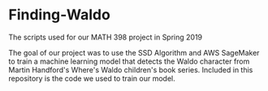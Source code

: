 # Finding-Waldo
The scripts used for our MATH 398 project in Spring 2019

The goal of our project was to use the SSD Algorithm and AWS SageMaker to train a machine learning model that detects the Waldo character from Martin Handford's Where's Waldo children's book series. Included in this repository is the code we used to train our model.
